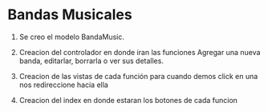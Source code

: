 # Bandas Musicales

1. Se creo el modelo BandaMusic.

2. Creacion del controlador en donde iran las funciones
Agregar una nueva banda, editarlar, borrarla o ver sus
detalles.

3. Creacion de las vistas de cada función para cuando demos
click en una nos redireccione hacia ella

4. Creacion del index en donde estaran los botones de cada
funcion 
